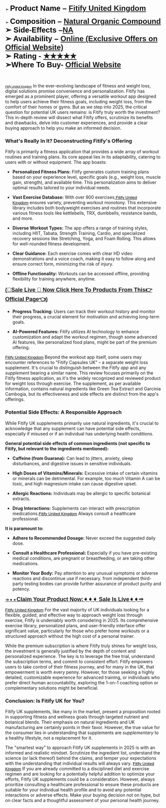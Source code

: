 <p><span style="color: #000000;">➢ </span><span style="color: #000000;"><span style="font-family: Verdana, Arial, Helvetica, sans-serif;"><span style="font-size: x-large;"><strong>Product Name &ndash;&nbsp;<a href="https://trusthealthy.com/fitifygermanyuk-buy">Fitify United Kingdom</a></strong></span></span></span></p>
<p><span style="color: #000000;">➢ </span><span style="color: #000000;"><span style="font-family: Verdana, Arial, Helvetica, sans-serif;"><span style="font-size: x-large;"><strong>Composition &ndash;&nbsp;<a href="https://www.facebook.com/FitifyDietUnitedKingdom/">Natural Organic Compound</a><br /> ➢ Side-Effects &ndash;<a href="https://trusthealthy.com/fitifygermanyuk-buy">NA</a><br /> ➢ Availability &ndash;&nbsp;<a href="https://www.facebook.com/groups/fitifydietunitedkingdom/">Online (Exclusive Offers on Official Website)</a><br /> ➢ Rating -&nbsp;<a href="https://www.facebook.com/FitifyDietGermany/">★★★★★</a><br /> ➢Where To Buy-&nbsp;<a href="https://trusthealthy.com/fitifygermanyuk-buy">Official Website</a></strong></span></span></span></p>
<p>&nbsp;</p>
<p><a href="https://trusthealthy.com/fitifygermanyuk-buy"><span style="color: #000000;"><span style="font-family: Verdana, Arial, Helvetica, sans-serif;"><span style="font-size: xx-small;">Fitify United Kingdom</span></span></span></a>&nbsp;In the ever-evolving landscape of fitness and weight loss, digital solutions promise convenience and personalization. Fitify has emerged as a prominent player, offering a versatile workout app designed to help users achieve their fitness goals, including weight loss, from the comfort of their homes or gyms. But as we step into 2025, the critical question for potential UK users remains: is Fitify truly worth the investment? This in-depth review will dissect what Fitify offers, scrutinize its benefits and drawbacks, delve into customer experiences, and provide a clear buying approach to help you make an informed decision.</p>
<h3 class="western">What's Really In It? Deconstructing Fitify's Offering</h3>
<p>Fitify is primarily a fitness application that provides a wide array of workout routines and training plans. Its core appeal lies in its adaptability, catering to users with or without equipment. The app boasts:</p>
<ul>
<li>
<p><strong>Personalized Fitness Plans:</strong> Fitify generates custom training plans based on your experience level, specific goals (e.g., weight loss, muscle gain, strength), and available time. This personalization aims to deliver optimal results tailored to your individual needs.</p>
</li>
<li>
<p><strong>Vast Exercise Database:</strong> With over 900 exercises,<a href="https://trusthealthy.com/fitifygermanyuk-buy"><span style="color: #000000;"><span style="font-family: Verdana, Arial, Helvetica, sans-serif;"><span style="font-size: small;">Fitify United Kingdom</span></span></span></a>&nbsp;ensures variety, preventing workout monotony. This extensive library includes both bodyweight exercises and routines that incorporate various fitness tools like kettlebells, TRX, dumbbells, resistance bands, and more.</p>
</li>
<li>
<p><strong>Diverse Workout Types:</strong> The app offers a range of training styles, including HIIT, Tabata, Strength Training, Cardio, and specialized recovery sessions like Stretching, Yoga, and Foam Rolling. This allows for well-rounded fitness development.</p>
</li>
<li>
<p><strong>Clear Guidance:</strong> Each exercise comes with clear HD video demonstrations and a voice coach, making it easy to follow along and ensure correct form, minimizing the risk of injury.</p>
</li>
<li>
<p><strong>Offline Functionality:</strong> Workouts can be accessed offline, providing flexibility for training anywhere, anytime.</p>
</li>
</ul>
<p><span style="color: #000000;"><span style="font-family: Verdana, Arial, Helvetica, sans-serif;"><span style="font-size: xx-small;"><strong><a href="https://trusthealthy.com/fitifygermanyuk-buy"><span style="font-size: large;">(💸Sale Live 🤑 Now Click Here To Products From This👉Official Page👈)</span></a></strong></span></span></span></p>
<ul>
<li>
<p><strong>Progress Tracking:</strong> Users can track their workout history and monitor their progress, a crucial element for motivation and achieving long-term goals.</p>
</li>
<li>
<p><strong>AI-Powered Features:</strong> Fitify utilizes AI technology to enhance customization and adapt the workout regimen, though some advanced AI features, like personalized food plans, might be part of the premium offering.</p>
</li>
</ul>
<p><a href="https://trusthealthy.com/fitifygermanyuk-buy"><span style="color: #000000;"><span style="font-family: Verdana, Arial, Helvetica, sans-serif;"><span style="font-size: small;">Fitify United Kingdom</span></span></span></a>&nbsp;Beyond the workout app itself, some users may encounter references to "Fitify Capsules UK" &ndash; a separate weight loss supplement. It's crucial to distinguish between the Fitify <em>app</em> and any <em>supplement</em> bearing a similar name. This review focuses primarily on the Fitify fitness application, as it's the widely recognized and reviewed product for weight loss through exercise. The supplement, as per available information, contains natural ingredients like Green Tea Extract and Garcinia Cambogia, but its effectiveness and side effects are distinct from the app's offerings.</p>
<h3 class="western">Potential Side Effects: A Responsible Approach</h3>
<p>While Fitify UK supplements primarily use natural ingredients, it's crucial to acknowledge that any supplement can have potential side effects, especially if misused or if an individual has underlying health conditions.</p>
<p><strong>General potential side effects of common ingredients (not specific to Fitify, but relevant to the ingredients mentioned):</strong></p>
<ul>
<li>
<p><strong>Caffeine (from Guarana):</strong> Can lead to jitters, anxiety, sleep disturbances, and digestive issues in sensitive individuals.</p>
</li>
<li>
<p><strong>High Doses of Vitamins/Minerals:</strong> Excessive intake of certain vitamins or minerals can be detrimental. For example, too much Vitamin A can be toxic, and high magnesium intake can cause digestive upset.</p>
</li>
<li>
<p><strong>Allergic Reactions:</strong> Individuals may be allergic to specific botanical extracts.</p>
</li>
<li>
<p><strong>Drug Interactions:</strong> Supplements can interact with prescription medications.<a href="https://trusthealthy.com/fitifygermanyuk-buy"><span style="color: #000000;"><span style="font-family: Verdana, Arial, Helvetica, sans-serif;"><span style="font-size: small;">Fitify United Kingdom</span></span></span></a>&nbsp;Always consult a healthcare professional.</p>
</li>
</ul>
<p><strong>It is paramount to:</strong></p>
<ul>
<li>
<p><strong>Adhere to Recommended Dosage:</strong> Never exceed the suggested daily dose.</p>
</li>
<li>
<p><strong>Consult a Healthcare Professional:</strong> Especially if you have pre-existing medical conditions, are pregnant or breastfeeding, or are taking other medications.</p>
</li>
<li>
<p><strong>Monitor Your Body:</strong> Pay attention to any unusual symptoms or adverse reactions and discontinue use if necessary. from independent third-party testing bodies can provide further assurance of product purity and potency.</p>
</li>
</ul>
<p><span style="color: #000000;"><a href="https://www.facebook.com/FitifyDietUnitedKingdom/">&rArr;➧➧<span style="font-family: Verdana, Arial, Helvetica, sans-serif;"><span style="font-size: xx-small;"><strong><span style="font-size: large;">Claim Your Product Now:➧➧➧ Sale Is Live➧➧&rArr;</span></strong></span></span></a></span></p>
<p><a href="https://trusthealthy.com/fitifygermanyuk-buy"><span style="color: #000000;"><span style="font-family: Verdana, Arial, Helvetica, sans-serif;"><span style="font-size: small;">Fitify United Kingdom</span></span></span></a>&nbsp;For the vast majority of UK individuals looking for a flexible, guided, and effective way to approach weight loss through exercise, Fitify is undeniably worth considering in 2025. Its comprehensive exercise library, personalized plans, and user-friendly interface offer significant value, particularly for those who prefer home workouts or a structured approach without the high cost of a personal trainer.</p>
<p>While the premium subscription is where Fitify truly shines for weight loss, the investment is generally justified by the depth of content and personalized experience. The key is to leverage the free trial, understand the subscription terms, and commit to consistent effort. Fitify empowers users to take control of their fitness journey, and for many in the UK, that empowerment is worth every penny. However, for those seeking a highly detailed, customizable experience for advanced training, or individuals who prefer direct human accountability, exploring the 1-on-1 coaching option or complementary solutions might be beneficial.</p>
<h3 class="western">Conclusion: Is Fitify UK for You?</h3>
<p>Fitify UK supplements, like many in the market, present a proposition rooted in supporting fitness and wellness goals through targeted nutrient and botanical blends. Their emphasis on natural ingredients and UK manufacturing are certainly points in their favor. However, the true value for the consumer lies in understanding that supplements are <em>supplementary</em> to a healthy lifestyle, not a replacement for it.</p>
<p>The "smartest way" to approach Fitify UK supplements in 2025 is with an informed and realistic mindset. Scrutinize the ingredient list, understand the science (or lack thereof) behind the claims, and temper your expectations with the understanding that individual results will always vary.&nbsp;<a href="https://trusthealthy.com/fitifygermanyuk-buy"><span style="color: #000000;"><span style="font-family: Verdana, Arial, Helvetica, sans-serif;"><span style="font-size: small;">Fitify United Kingdom</span></span></span></a>&nbsp;If you are already committed to a disciplined diet and exercise regimen and are looking for a potentially helpful addition to optimize your efforts, Fitify UK supplements could be a consideration. However, always prioritize consulting a healthcare professional to ensure these products are suitable for your individual health profile and to avoid any potential interactions or adverse effects. Make your buying decision not on hype, but on clear facts and a thoughtful assessment of your personal health journey.</p>
<p>&nbsp;</p>
